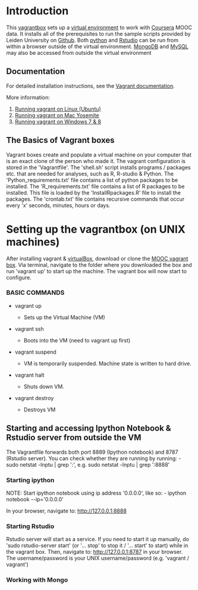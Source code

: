 # Introduction

This [vagrantbox](http://docs.vagrantup.com/v2/boxes.html) sets up a [virtual environment](http://en.wikipedia.org/wiki/Virtual_environment_software) to work with [Coursera](https://www.coursera.org/) MOOC data. It installs all of the prerequisites to run the sample scripts provided by Leiden University on [Github](https://github.com/JasperHG90/MOOCs). Both [python](https://www.python.org/) and [Rstudio](http://www.rstudio.com/products/rstudio/) can be run from within a browser outside of the virtual environment. [MongoDB](https://www.mongodb.org/) and [MySQL](https://www.mysql.com/) may also be accessed from outside the virtual environment

## Documentation

For detailed installation instructions, see the [Vagrant documentation](http://docs.vagrantup.com/v2/installation/). 

More information:

 1. [Running vagrant on Linux (Ubuntu)](http://www.cyberciti.biz/cloud-computing/use-vagrant-to-create-small-virtual-lab-on-linux-osx/)
 2. [Running vagrant on Mac Yosemite](http://coolestguidesontheplanet.com/getting-started-vagrant-os-osx-10-9-mavericks/)
 3. [Running vagrant on Windows 7 & 8](http://www.seascapewebdesign.com/blog/part-1-getting-started-vagrant-windows-7-and-8)

## The Basics of Vagrant boxes

Vagrant boxes create and populate a virtual machine on your computer that is an exact clone of the person who made it. The vagrant configuration is stored in the 'Vagrantfile'. The 'shell.sh' script installs programs / packages etc. that are needed for analyses, such as R, R-studio & Python. The 'Python_requirements.txt' file contains a list of python packages to be installed. The 'R_requirements.txt' file contains a list of R packages to be installed. This file is loaded by the 'InstallRpackages.R' file to install the packages. The 'crontab.txt' file contains recursive commands that occur every 'x' seconds, minutes, hours or days.  

# Setting up the vagrantbox (on UNIX machines)

After installing vagrant & [virtualBox](https://www.virtualbox.org/), download or clone the [MOOC vagrant box](https://github.com/JasperHG90/MOOCs/tree/master/workflow/Vagrant_box_MOOCs). Via terminal, navigate to the folder where you downloaded the box and run 'vagrant up' to start up the machine. The vagrant box will now start to configure. 

### BASIC COMMANDS

- vagrant up 
	- Sets up the Virtual Machine (VM)

- vagrant ssh
	- Boots into the VM (need to vagrant up first)

- vagrant suspend
	- VM is temporarily suspended. Machine state is written to hard drive.

- vagrant halt
	- Shuts down VM.

- vagrant destroy
	- Destroys VM

## Starting and accessing Ipython Notebook & Rstudio server from outside the VM

The Vagrantfile forwards both port 8889 (Ipython notebook) and 8787 (Rstudio server). You can check whether they are running by running:
	- sudo netstat -lnptu | grep ':<PORT>', e.g. sudo netstat -lnptu | grep ':8888'

### Starting ipython

NOTE: Start ipython notebook using ip address '0.0.0.0', like so:
	- ipython notebook --ip='0.0.0.0'
	
In your browser, navigate to: http://127.0.0.1:8888

### Starting Rstudio

Rstudio server will start as a service. If you need to start it up manually, do 'sudo rstudio-server start' (or '... stop' to stop it / '... start' to start) while in the vagrant box. Then, navigate to: http://127.0.0.1:8787 in your browser. The username/password is your UNIX username/password (e.g. 'vagrant / vagrant')

### Working with Mongo





